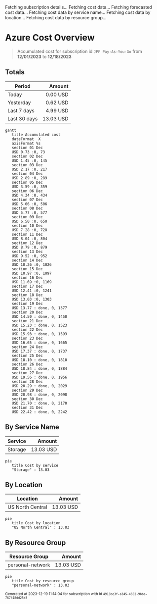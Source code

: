 Fetching subscription details...
Fetching cost data...
Fetching forecasted cost data...
Fetching cost data by service name...
Fetching cost data by location...
Fetching cost data by resource group...
# Azure Cost Overview

> Accumulated cost for subscription id `JPF Pay-As-You-Go` from **12/01/2023** to **12/18/2023**

## Totals

|Period|Amount|
|---|---:|
|Today|0.00 USD|
|Yesterday|0.62 USD|
|Last 7 days|4.99 USD|
|Last 30 days|13.03 USD|

```mermaid
gantt
   title Accumulated cost
   dateFormat  X
   axisFormat %s
   section 01 Dec
   USD 0.73 :0, 73
   section 02 Dec
   USD 1.45 :0, 145
   section 03 Dec
   USD 2.17 :0, 217
   section 04 Dec
   USD 2.89 :0, 289
   section 05 Dec
   USD 3.59 :0, 359
   section 06 Dec
   USD 4.34 :0, 434
   section 07 Dec
   USD 5.06 :0, 506
   section 08 Dec
   USD 5.77 :0, 577
   section 09 Dec
   USD 6.50 :0, 650
   section 10 Dec
   USD 7.28 :0, 728
   section 11 Dec
   USD 8.04 :0, 804
   section 12 Dec
   USD 8.79 :0, 879
   section 13 Dec
   USD 9.52 :0, 952
   section 14 Dec
   USD 10.26 :0, 1026
   section 15 Dec
   USD 10.97 :0, 1097
   section 16 Dec
   USD 11.69 :0, 1169
   section 17 Dec
   USD 12.41 :0, 1241
   section 18 Dec
   USD 13.03 :0, 1303
   section 19 Dec
   USD 13.77 : done, 0, 1377
   section 20 Dec
   USD 14.50 : done, 0, 1450
   section 21 Dec
   USD 15.23 : done, 0, 1523
   section 22 Dec
   USD 15.93 : done, 0, 1593
   section 23 Dec
   USD 16.65 : done, 0, 1665
   section 24 Dec
   USD 17.37 : done, 0, 1737
   section 25 Dec
   USD 18.10 : done, 0, 1810
   section 26 Dec
   USD 18.84 : done, 0, 1884
   section 27 Dec
   USD 19.56 : done, 0, 1956
   section 28 Dec
   USD 20.29 : done, 0, 2029
   section 29 Dec
   USD 20.98 : done, 0, 2098
   section 30 Dec
   USD 21.70 : done, 0, 2170
   section 31 Dec
   USD 22.42 : done, 0, 2242
```

## By Service Name

|Service|Amount|
|---|---:|
|Storage|13.03 USD|

```mermaid
pie
   title Cost by service
   "Storage" : 13.03
```

## By Location

|Location|Amount|
|---|---:|
|US North Central|13.03 USD|

```mermaid
pie
   title Cost by location
   "US North Central" : 13.03
```

## By Resource Group

|Resource Group|Amount|
|---|---:|
|personal-network|13.03 USD|

```mermaid
pie
   title Cost by resource group
   "personal-network" : 13.03
```

<sup>Generated at 2023-12-19 11:14:04 for subscription with id `4913be3f-a345-4652-9bba-767418dd25e3`</sup>
